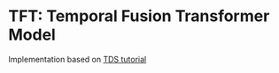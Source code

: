 # TFT: Temporal Fusion Transformer Model
Implementation based on [TDS tutorial](https://towardsdatascience.com/temporal-fusion-transformer-time-series-forecasting-with-deep-learning-complete-tutorial-d32c1e51cd91)
